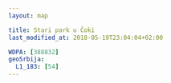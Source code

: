 ```yaml
---
layout: map

title: Stari park u Čoki
last_modified_at: 2018-05-19T23:04:04+02:00

WDPA: [388832]
geoSrbija:
  L1_183: [54]
---
```

